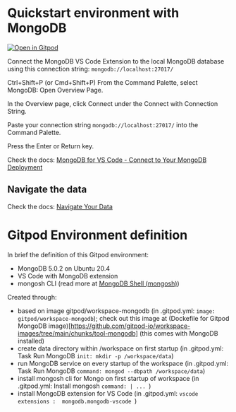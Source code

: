 # Quickstart environment with MongoDB

[![Open in Gitpod](https://gitpod.io/button/open-in-gitpod.svg)](https://gitpod.io/#https://github.com/lucasjellema/introduction-mongodb)


Connect the MongoDB VS Code Extension to the local MongoDB database using this connection string: `mongodb://localhost:27017/`

Ctrl+Shift+P (or Cmd+Shift+P)
From the Command Palette, select MongoDB: Open Overview Page.

In the Overview page, click Connect under the Connect with Connection String.

Paste your connection string  `mongodb://localhost:27017/` into the Command Palette.

Press the Enter or Return key.

Check the docs: [MongoDB for VS Code - Connect to Your MongoDB Deployment](https://www.mongodb.com/docs/mongodb-vscode/connect/)

## Navigate the data

Check the docs: [Navigate Your Data](https://www.mongodb.com/docs/mongodb-vscode/databases-collections/)

# Gitpod Environment definition
In brief the definition of this Gitpod environment:

* MongoDB 5.0.2 on Ubuntu 20.4
* VS Code with MongoDB extension
* mongosh CLI (read more at [MongoDB Shell (mongosh)](https://www.mongodb.com/docs/mongodb-shell/))

Created through:
* based on image gitpod/workspace-mongodb (in .gitpod.yml: `image: gitpod/workspace-mongodb`); check out this image at (Dockefile for Gitpod MongoDB image)[https://github.com/gitpod-io/workspace-images/tree/main/chunks/tool-mongodb] (this comes with MongoDB installed)
* create data directory within /workspace on first startup (in .gitpod.yml: Task Run MongoDB `init: mkdir -p /workspace/data`) 
* run MongoDB service on every startup of the workspace (in .gitpod.yml: Task Run MongoDB `command: mongod --dbpath /workspace/data`)
* install mongosh cli for Mongo on first startup of workspace (in .gitpod.yml: Install mongosh `command: | ... `)
* install MongoDB extension for VS Code (in .gitpod.yml: `vscode extensions :  mongodb.mongodb-vscode `)